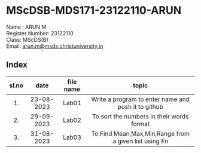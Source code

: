 # MScDSB-MDS171-23122110-ARUN

Name : ARUN M  
Register Number: 23122110   
Class: MScDS(B)  
Email: arun.m@msds.christuniversity.in

## Index
|sl.no|date|file name|topic|
|:----:|:----:|:---:|:----:|
|1.|23-08-2023|Lab01|Write a program to enter name and push it to github|
|2.|29-09-2023|Lab02|To sort the numbers in their words format|
|3.|31-08-2023|Lab03|To Find Mean,Max,Min,Range from a given list using Fn|


